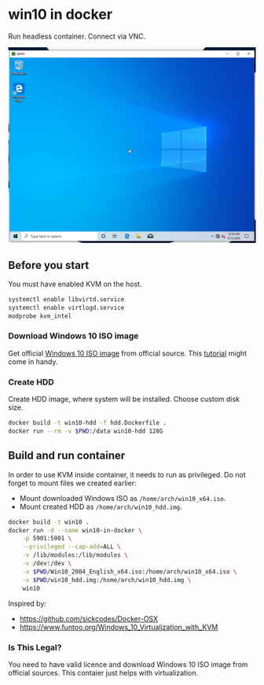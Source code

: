 # win10 in docker

Run headless container. Connect via VNC.

![screenshot](screenshot.png)

## Before you start

You must have enabled KVM on the host. 

```sh
systemctl enable libvirtd.service
systemctl enable virtlogd.service
modprobe kvm_intel
```

### Download Windows 10 ISO image

Get official [Windows 10 ISO image](https://www.microsoft.com/en-us/software-download/windows10) from official source. This [tutorial](https://gist.github.com/eladkarako/970cd72238d2b3e08c4d3fb7723563af#file-latest-official-genuine-windows10-download-links-iso-without-the-media-creation-tool-md) might come in handy.

### Create HDD

Create HDD image, where system will be installed. Choose custom disk size.

```sh
docker build -t win10-hdd -f hdd.Dockerfile .
docker run --rm -v $PWD:/data win10-hdd 128G
```

## Build and run container

In order to use KVM inside container, it needs to run as privileged. Do not forget to mount files we created earlier:
* Mount downloaded Windows ISO as `/home/arch/win10_x64.iso`.
* Mount created HDD as `/home/arch/win10_hdd.img`.

```sh
docker build -t win10 .
docker run -d --name win10-in-docker \
	-p 5901:5901 \
	--privileged --cap-add=ALL \
	-v /lib/modules:/lib/modules \
	-v /dev:/dev \
	-v $PWD/Win10_2004_English_x64.iso:/home/arch/win10_x64.iso \
	-v $PWD/win10_hdd.img:/home/arch/win10_hdd.img \
	win10
```

Inspired by:
* https://github.com/sickcodes/Docker-OSX
* https://www.funtoo.org/Windows_10_Virtualization_with_KVM

### Is This Legal?

You need to have valid licence and download Windows 10 ISO image from official sources. This contaier just helps with virtualization.
